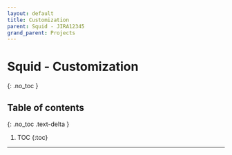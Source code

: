 ```yaml
---
layout: default
title: Customization
parent: Squid - JIRA12345
grand_parent: Projects
---
```


# Squid - Customization
{: .no_toc }

## Table of contents
{: .no_toc .text-delta }

1. TOC
{:toc}

---